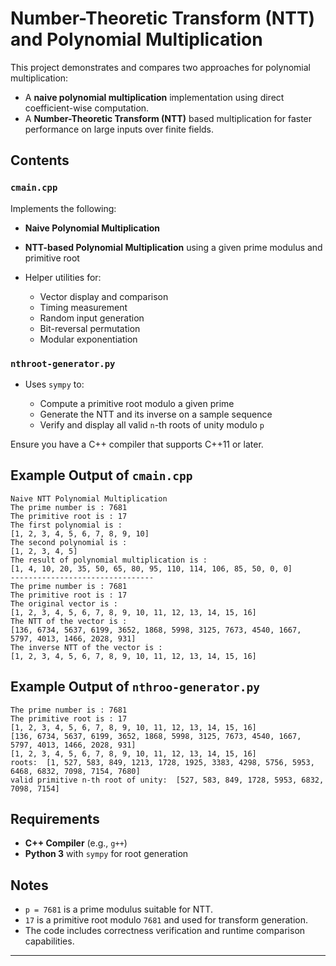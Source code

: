 # Number-Theoretic Transform (NTT) and Polynomial Multiplication

This project demonstrates and compares two approaches for polynomial multiplication:

* A **naive polynomial multiplication** implementation using direct coefficient-wise computation.
* A **Number-Theoretic Transform (NTT)** based multiplication for faster performance on large inputs over finite fields.

## Contents

### `cmain.cpp`

Implements the following:

* **Naive Polynomial Multiplication**
* **NTT-based Polynomial Multiplication** using a given prime modulus and primitive root
* Helper utilities for:

  * Vector display and comparison
  * Timing measurement
  * Random input generation
  * Bit-reversal permutation
  * Modular exponentiation

### `nthroot-generator.py`

* Uses `sympy` to:

  * Compute a primitive root modulo a given prime
  * Generate the NTT and its inverse on a sample sequence
  * Verify and display all valid `n`-th roots of unity modulo `p`

Ensure you have a C++ compiler that supports C++11 or later.

## Example Output of `cmain.cpp`

```
Naive NTT Polynomial Multiplication
The prime number is : 7681
The primitive root is : 17
The first polynomial is : 
[1, 2, 3, 4, 5, 6, 7, 8, 9, 10]
The second polynomial is : 
[1, 2, 3, 4, 5]
The result of polynomial multiplication is : 
[1, 4, 10, 20, 35, 50, 65, 80, 95, 110, 114, 106, 85, 50, 0, 0]
--------------------------------
The prime number is : 7681
The primitive root is : 17
The original vector is : 
[1, 2, 3, 4, 5, 6, 7, 8, 9, 10, 11, 12, 13, 14, 15, 16]
The NTT of the vector is : 
[136, 6734, 5637, 6199, 3652, 1868, 5998, 3125, 7673, 4540, 1667, 5797, 4013, 1466, 2028, 931]
The inverse NTT of the vector is : 
[1, 2, 3, 4, 5, 6, 7, 8, 9, 10, 11, 12, 13, 14, 15, 16]
```

## Example Output of `nthroo-generator.py`

```
The prime number is : 7681
The primitive root is : 17
[1, 2, 3, 4, 5, 6, 7, 8, 9, 10, 11, 12, 13, 14, 15, 16]
[136, 6734, 5637, 6199, 3652, 1868, 5998, 3125, 7673, 4540, 1667, 5797, 4013, 1466, 2028, 931]
[1, 2, 3, 4, 5, 6, 7, 8, 9, 10, 11, 12, 13, 14, 15, 16]
roots:  [1, 527, 583, 849, 1213, 1728, 1925, 3383, 4298, 5756, 5953, 6468, 6832, 7098, 7154, 7680]
valid primitive n-th root of unity:  [527, 583, 849, 1728, 5953, 6832, 7098, 7154]
```

## Requirements

* **C++ Compiler** (e.g., `g++`)
* **Python 3** with `sympy` for root generation

## Notes

* `p = 7681` is a prime modulus suitable for NTT.
* `17` is a primitive root modulo `7681` and used for transform generation.
* The code includes correctness verification and runtime comparison capabilities.

---